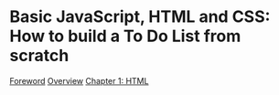 # Basic JavaScript, HTML and CSS: How to build a To Do List from scratch

[Foreword](./foreword.md)
[Overview](./overview.md)
[Chapter 1: HTML](./html.md)